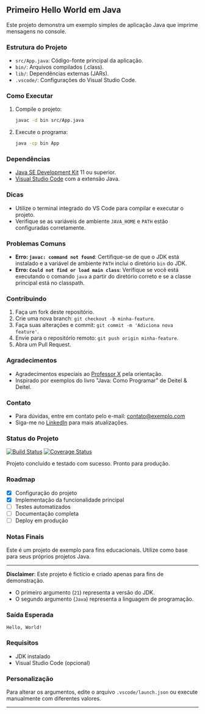 ## Primeiro Hello World em Java

Este projeto demonstra um exemplo simples de aplicação Java que imprime mensagens no console.

### Estrutura do Projeto

- `src/App.java`: Código-fonte principal da aplicação.
- `bin/`: Arquivos compilados (.class).
- `lib/`: Dependências externas (JARs).
- `.vscode/`: Configurações do Visual Studio Code.

### Como Executar

1. Compile o projeto:
   ```bash
   javac -d bin src/App.java
   ```
2. Execute o programa:

   ```bash
   java -cp bin App
   ```

### Dependências

- [Java SE Development Kit](https://www.oracle.com/java/technologies/javase-jdk11-downloads.html) 11 ou superior.
- [Visual Studio Code](https://code.visualstudio.com/) com a extensão Java.

### Dicas

- Utilize o terminal integrado do VS Code para compilar e executar o projeto.
- Verifique se as variáveis de ambiente `JAVA_HOME` e `PATH` estão configuradas corretamente.

### Problemas Comuns

- **Erro: `javac: command not found`**: Certifique-se de que o JDK está instalado e a variável de ambiente `PATH` inclui o diretório `bin` do JDK.
- **Erro: `Could not find or load main class`**: Verifique se você está executando o comando `java` a partir do diretório correto e se a classe principal está no classpath.

### Contribuindo

1. Faça um fork deste repositório.
2. Crie uma nova branch: `git checkout -b minha-feature`.
3. Faça suas alterações e commit: `git commit -m 'Adiciona nova feature'`.
4. Envie para o repositório remoto: `git push origin minha-feature`.
5. Abra um Pull Request.

### Agradecimentos

- Agradecimentos especiais ao [Professor X](https://github.com/professorx) pela orientação.
- Inspirado por exemplos do livro "Java: Como Programar" de Deitel & Deitel.

### Contato

- Para dúvidas, entre em contato pelo e-mail: contato@exemplo.com
- Siga-me no [LinkedIn](https://www.linkedin.com/in/seu-perfil/) para mais atualizações.

### Status do Projeto

[![Build Status](https://travis-ci.com/usuario/repo.svg?branch=main)](https://travis-ci.com/usuario/repo)
[![Coverage Status](https://coveralls.io/repos/github/usuario/repo/badge.svg?branch=main)](https://coveralls.io/github/usuario/repo?branch=main)

Projeto concluído e testado com sucesso. Pronto para produção.

### Roadmap

- [x] Configuração do projeto
- [x] Implementação da funcionalidade principal
- [ ] Testes automatizados
- [ ] Documentação completa
- [ ] Deploy em produção

### Notas Finais

Este é um projeto de exemplo para fins educacionais. Utilize como base para seus próprios projetos Java.

---

**Disclaimer**: Este projeto é fictício e criado apenas para fins de demonstração.

- O primeiro argumento (`21`) representa a versão do JDK.
- O segundo argumento (`Java`) representa a linguagem de programação.

### Saída Esperada
```
Hello, World!
```

### Requisitos

- JDK instalado
- Visual Studio Code (opcional)

### Personalização

Para alterar os argumentos, edite o arquivo `.vscode/launch.json` ou execute manualmente com diferentes valores.

---